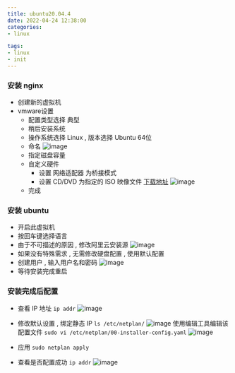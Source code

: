 ```yaml
---
title: ubuntu20.04.4
date: 2022-04-24 12:38:00
categories:
- linux

tags:
- linux
- init
---
```


### 安装 nginx
- 创建新的虚拟机
- vmware设置
	- 配置类型选择 典型
	- 稍后安装系统
	- 操作系统选择 Linux , 版本选择 Ubuntu 64位
	- 命名
	![image](https://kimiadai-1253350770.cos.ap-chengdu.myqcloud.com/202204/clipboard_20220420_044627.png)
	- 指定磁盘容量
	- 自定义硬件
		* 设置 网络适配器 为桥接模式
		* 设置 CD/DVD 为指定的 ISO 映像文件 [下载地址](https://mirrors.aliyun.com/ubuntu-releases/)
	![image](https://kimiadai-1253350770.cos.ap-chengdu.myqcloud.com/202204/clipboard_20220420_045045.png)
	- 完成

### 安装 ubuntu
- 开启此虚拟机
- 按回车键选择语言
- 由于不可描述的原因 , 修改阿里云安装源
![image](https://kimiadai-1253350770.cos.ap-chengdu.myqcloud.com/202204/clipboard_20220420_045727.png)
- 如果没有特殊需求 , 无需修改硬盘配置 , 使用默认配置
- 创建用户 , 输入用户名和密码
![image](https://kimiadai-1253350770.cos.ap-chengdu.myqcloud.com/202204/clipboard_20220420_050044.png)
- 等待安装完成重启

### 安装完成后配置
- 查看 IP 地址
`ip addr`
![image](https://kimiadai-1253350770.cos.ap-chengdu.myqcloud.com/202204/clipboard_20220420_051240.png)

- 修改默认设置 , 绑定静态 IP
`ls /etc/netplan/`
![image](https://kimiadai-1253350770.cos.ap-chengdu.myqcloud.com/202204/clipboard_20220420_051610.png)
使用编辑工具编辑该配置文件
`sudo vi /etc/netplan/00-installer-config.yaml`
![image](https://kimiadai-1253350770.cos.ap-chengdu.myqcloud.com/202204/clipboard_20220420_053035.png)
- 应用
`sudo netplan apply`
- 查看是否配置成功
`ip addr`
![image](https://kimiadai-1253350770.cos.ap-chengdu.myqcloud.com/202204/clipboard_20220420_053253.png)